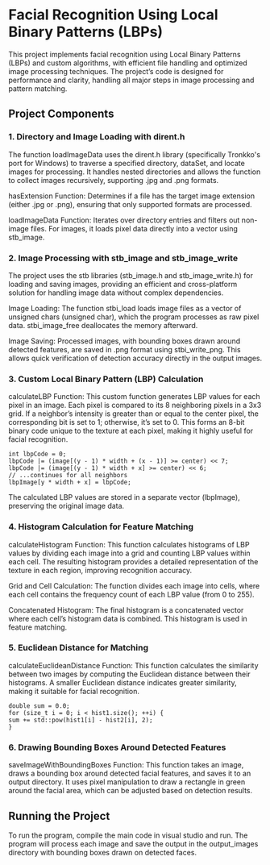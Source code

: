 # Facial Recognition Using Local Binary Patterns (LBPs)
This project implements facial recognition using Local Binary Patterns (LBPs) and custom algorithms, with efficient file handling and optimized image processing techniques. The project’s code is designed for performance and clarity, handling all major steps in image processing and pattern matching.

## Project Components
### 1. Directory and Image Loading with dirent.h
The function loadImageData uses the dirent.h library (specifically Tronkko's port for Windows) to traverse a specified directory, dataSet, and locate images for processing. It handles nested directories and allows the function to collect images recursively, supporting .jpg and .png formats.

hasExtension Function: Determines if a file has the target image extension (either .jpg or .png), ensuring that only supported formats are processed.

loadImageData Function: Iterates over directory entries and filters out non-image files. For images, it loads pixel data directly into a vector using stb_image.

### 2. Image Processing with stb_image and stb_image_write
The project uses the stb libraries (stb_image.h and stb_image_write.h) for loading and saving images, providing an efficient and cross-platform solution for handling image data without complex dependencies.

Image Loading: The function stbi_load loads image files as a vector of unsigned chars (unsigned char), which the program processes as raw pixel data. stbi_image_free deallocates the memory afterward.

Image Saving: Processed images, with bounding boxes drawn around detected features, are saved in .png format using stbi_write_png. This allows quick verification of detection accuracy directly in the output images.

### 3. Custom Local Binary Pattern (LBP) Calculation
calculateLBP Function: This custom function generates LBP values for each pixel in an image. Each pixel is compared to its 8 neighboring pixels in a 3x3 grid. If a neighbor’s intensity is greater than or equal to the center pixel, the corresponding bit is set to 1; otherwise, it’s set to 0. This forms an 8-bit binary code unique to the texture at each pixel, making it highly useful for facial recognition.

```
int lbpCode = 0;
lbpCode |= (image[(y - 1) * width + (x - 1)] >= center) << 7;
lbpCode |= (image[(y - 1) * width + x] >= center) << 6;
// ...continues for all neighbors
lbpImage[y * width + x] = lbpCode;
```

The calculated LBP values are stored in a separate vector (lbpImage), preserving the original image data.

### 4. Histogram Calculation for Feature Matching
calculateHistogram Function: This function calculates histograms of LBP values by dividing each image into a grid and counting LBP values within each cell. The resulting histogram provides a detailed representation of the texture in each region, improving recognition accuracy.

Grid and Cell Calculation: The function divides each image into cells, where each cell contains the frequency count of each LBP value (from 0 to 255).

Concatenated Histogram: The final histogram is a concatenated vector where each cell’s histogram data is combined. This histogram is used in feature matching.

### 5. Euclidean Distance for Matching
calculateEuclideanDistance Function: This function calculates the similarity between two images by computing the Euclidean distance between their histograms. A smaller Euclidean distance indicates greater similarity, making it suitable for facial recognition.

```
double sum = 0.0;
for (size_t i = 0; i < hist1.size(); ++i) {
sum += std::pow(hist1[i] - hist2[i], 2);
}
```

### 6. Drawing Bounding Boxes Around Detected Features
saveImageWithBoundingBoxes Function: This function takes an image, draws a bounding box around detected facial features, and saves it to an output directory. It uses pixel manipulation to draw a rectangle in green around the facial area, which can be adjusted based on detection results.

## Running the Project
To run the program, compile the main code in visual studio and run. The program will process each image and save the output in the output_images directory with bounding boxes drawn on detected faces.
